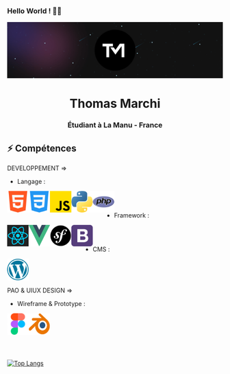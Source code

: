 ### Hello World ! 👋🏻
<div align="center">
    <img src="https://github.com/MRCThomas/MRCThomas/blob/main/Banner.svg">
</div>
<div align="center">
<h1>Thomas Marchi</h1>
<h3>Étudiant à La Manu - France</h3>
</div>

## ⚡ Compétences
DEVELOPPEMENT =>
- Langage :

<a href="https://developer.mozilla.org/fr/docs/Web/HTML"> <img align="left" src="https://github.com/MRCThomas/MRCThomas/blob/main/html-5.png" alt=”html” height ="50px" width ="50px"/></a>

<a href="https://developer.mozilla.org/fr/docs/Web/CSS/@document"> <img align="left" src="https://github.com/MRCThomas/MRCThomas/blob/main/css-3.png" alt=”css” height ="50px" width ="50px"/></a>

<a href="https://developer.mozilla.org/fr/docs/Web/JavaScript"> <img align="left" src="https://github.com/MRCThomas/MRCThomas/blob/main/js.png" alt=”javascript” height ="50px" width ="50px"/></a>

<a href="https://docs.python.org/3/"> <img align="left" src="https://github.com/MRCThomas/MRCThomas/blob/main/python.png" alt=”python” height ="50px" width ="50px"/></a>

<a href="https://www.php.net/docs.php"> <img align="left" src="https://github.com/MRCThomas/MRCThomas/blob/main/php.png" alt=”php” height ="50px" width ="50px"/></a>
</br></br>
- Framework :

<a href="https://fr.react.dev/"> <img align="left" src="https://github.com/MRCThomas/MRCThomas/blob/main/react-1-logo-svg-vector.svg" alt=”react” height ="50px" width ="50px"/></a>

<a href="https://vuejs.org/"> <img align="left" src="https://github.com/MRCThomas/MRCThomas/blob/main/vue.png" alt=”vuejs” height ="50px" width ="50px"/></a>

<a href="https://symfony.com/"> <img align="left" src="https://github.com/MRCThomas/MRCThomas/blob/main/img-symfony.png" alt=”symfony” height ="50px" width ="50px"/></a>

<a href="https://getbootstrap.com/"> <img align="left" src="https://github.com/MRCThomas/MRCThomas/blob/main/bootstrap-logo-vector.svg" alt=”bootstrap” height ="50px" width ="50px"/></a>
</br></br>
- CMS :

<a href="https://wordpress.com/"> <img align="left" src="https://github.com/MRCThomas/MRCThomas/blob/main/wordpress.png" alt=”wp” height ="50px" width ="50px"/></a>

</br></br></br>

PAO & UIUX DESIGN =>

- Wireframe & Prototype :

<a href="https://www.figma.com/fr/"> <img align="left" src="https://github.com/MRCThomas/MRCThomas/blob/main/figma.png" alt=”figma” height ="50px" width ="50px"/></a>

<a href="https://wordpress.com/"> <img align="left" src="https://github.com/MRCThomas/MRCThomas/blob/main/Blender_logo_no_text.svg" alt=”wp” height ="50px" width ="50px"/></a>

</br></br></br>
-
[![Top Langs](https://github-readme-stats.vercel.app/api/top-langs/?username=MRCThomas&layout=compact)](https://github.com/MRCThomas)
<!--
**MRCThomas/MRCThomas** is a ✨ _special_ ✨ repository because its `README.md` (this file) appears on your GitHub profile.

Here are some ideas to get you started:

- 🔭 I’m currently working on ...
- 🌱 I’m currently learning ...
- 👯 I’m looking to collaborate on ...
- 🤔 I’m looking for help with ...
- 💬 Ask me about ...
- 📫 How to reach me: ...
- 😄 Pronouns: ...
- ⚡ Fun fact: ...
-->
